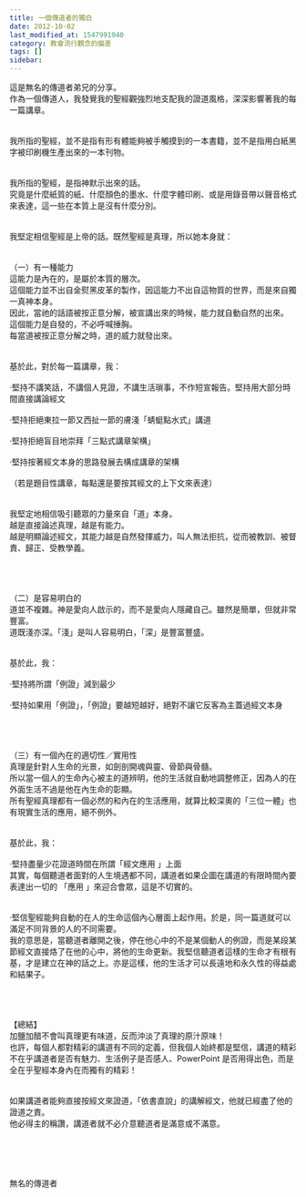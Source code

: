 ```yaml
---
title: 一個傳道者的獨白
date: 2012-10-02
last_modified_at: 1547991940
category: 教會流行觀念的偏差
tags: []
sidebar: 
---
```


<p>這是無名的傳道者弟兄的分享。<!--more--><br/>作為一個傳道人，我發覺我的聖經觀強烈地支配我的證道風格，深深影響著我的每一篇講章。<br/> <br/><br/>我所指的聖經，並不是指有形有體能夠被手觸摸到的一本書籍，並不是指用白紙黑字被印刷機生產出來的一本刊物。<br/> <br/><br/>我所指的聖經，是指神默示出來的話。<br/>究竟是什麼紙質的紙、什麼顏色的墨水、什麼字體印刷、或是用錄音帶以聲音格式來表達，這一些在本質上是沒有什麼分別。<br/> <br/><br/>我堅定相信聖經是上帝的話。既然聖經是真理，所以她本身就：<br/> <br/><br/>（一）有一種能力<br/>這能力是內在的，是屬於本質的層次。<br/>這個能力並不出自金熨黑皮革的製作，因這能力不出自這物質的世界，而是來自獨一真神本身。<br/>因此，當祂的話語被按正意分解，被宣講出來的時候，能力就自動自然的出來。<br/>這個能力是自發的，不必呼喊捶胸。<br/>每當道被按正意分解之時，道的威力就發出來。<br/> <br/><br/>基於此，對於每一篇講章，我：<br/> <br/>‧堅持不講笑話，不講個人見證，不講生活瑣事，不作短宣報告。堅持用大部分時間直接講論經文<br/> <br/>‧堅持拒絕東拉一節又西扯一節的膚淺「蜻蜓點水式」講道<br/> <br/>‧堅持拒絕盲目地崇拜「三點式講章架構」<br/> <br/>‧堅持按著經文本身的思路發展去構成講章的架構<br/> <br/>（若是題目性講章，每點還是要按其經文的上下文來表達）<br/> <br/><br/>我堅定地相信吸引聽眾的力量來自「道」本身。<br/>越是直接論述真理，越是有能力。<br/>越是明顯論述經文，其能力越是自然發揮威力，叫人無法拒抗，從而被教訓、被督責、歸正、受教學義。<br/><br/><br/><br/><br/>（二）是容易明白的<br/>道並不複雜。神是愛向人啟示的，而不是愛向人隱藏自己。雖然是簡單，但就非常豐富。<br/>道既淺亦深。「淺」是叫人容易明白，「深」是豐富豐盛。<br/> <br/><br/>基於此，我：<br/> <br/>‧堅持將所謂「例證」減到最少<br/> <br/>‧堅持如果用「例證」，「例證」要越短越好，絕對不讓它反客為主蓋過經文本身<br/> <br/><br/><br/><br/>（三）有一個內在的適切性／實用性<br/>真理是針對人生命的光景，如劍剖開魂與靈、骨節與骨髓。<br/>所以當一個人的生命內心被主的道辨明，他的生活就自動地調整修正，因為人的在外面生活不過是他在內生命的彰顯。<br/>所有聖經真理都有一個必然的和內在的生活應用，就算比較深奧的「三位一體」也有現實生活的應用，絕不例外。<br/> <br/><br/>基於此，我：<br/> <br/>‧堅持盡量少花證道時間在所謂「經文應用 」上面<br/>其實，每個聽道者面對的人生境遇都不同，講道者如果企圖在講道的有限時間內要表達出一切的 「應用 」來迎合會眾，這是不切實的。<br/> <br/><br/>‧堅信聖經能夠自動的在人的生命這個內心層面上起作用。於是，同一篇道就可以滿足不同背景的人的不同需要。<br/>我的意思是，當聽道者離開之後，停在他心中的不是某個動人的例證，而是某段某節經文直接烙了在他的心中，將他的生命更新。我堅信聽道者這樣的生命才有根有基，才是建立在神的話之上。亦是這樣，他的生活才可以長遠地和永久性的得益處和結果子。<br/><br/><br/><br/><br/>【總結】<br/>加鹽加醋不會叫真理更有味道，反而沖淡了真理的原汁原味！<br/>也許，每個人都對精彩的講道有不同的定義，但我個人始終都是堅信，講道的精彩不在乎講道者是否有魅力、生活例子是否感人、PowerPoint 是否用得出色，而是全在乎聖經本身內在而獨有的精彩！<br/><br/><br/>如果講道者能夠直接按經文來證道，「依書直說」的講解經文，他就已經盡了他的證道之責。<br/>他必得主的稱讚，講道者就不必介意聽道者是滿意或不滿意。<br/><br/><br/><br/><br/><br/>無名的傳道者<br/><br/><br/><br/><br/><br/></p>